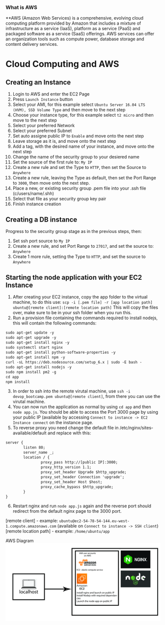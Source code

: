 ### What is AWS

**AWS (Amazon Web Services) is a comprehensive, evolving cloud computing platform provided by Amazon that includes a mixture of infrastructure as a service (IaaS), platform as a service (PaaS) and packaged software as a service (SaaS) offerings. AWS services can offer an organization tools such as compute power, database storage and content delivery services.
# Cloud Computing and AWS

## Creating an Instance
1. Login to AWS and enter the EC2 Page
2. Press `Launch Instance` button
3. Select your AMI, for this example select `Ubuntu Server 16.04 LTS (HVM), SSD Volume Type` and then move to the next step
4. Choose your instance type, for this example select `t2 micro` and then move to the next step
5. Select your preferred Network
6. Select your preferred Subnet
7. Set auto assigne public IP to `Enable` and move onto the next step
8. Leave storage as it is, and move onto the next step
9. Add a tag, with the desired name of your instance, and move onto the next step
10. Change the name of the security group to your desiered name
11. Set the source of the first rule to: `My IP`
12. Create a new rule and set the Type to `HTTP`, then set the Source to `Anywhere`
13. Create a new rule, leaving the Type as default, then set the Port Range to `3000`, then move onto the next step.
14. Place a new, or existing security group .pem file into your .ssh file (c/users/name/.shh)
15. Select that file as your security group key pair
16. Finish instance creation

## Creating a DB instance
Progress to the security group stage as in the previous steps, then:
1. Set ssh port source to `My IP`
2. Create a new rule, and set Port Range to `27017`, and set the source to: `Anywhere`
3. Create 1 more rule, setting the Type to `HTTP`, and set the source to `Anywhere`

## Starting the node application with your EC2 Instance
1. After creating your EC2 instance, copy the app folder to the virtual machine, to do this use: `scp -i [.pem file] -r [app location path] ubuntu@[remote client]:[remote location path]` This will copy the files over, make sure to be in your ssh folder when you run this.
2. Run a provision file containing the commands required to install nodejs, this will contain the following commands:
```
sudo apt-get update -y
sudo apt-get upgrade -y
sudo apt-get install nginx -y
sudo systemctl start nginx
sudo apt-get install python-software-properties -y
sudo apt-get install npm -y
curl -sL https://deb.nodesource.com/setup_6.x | sudo -E bash -
sudo apt-get install nodejs -y
sudo npm install pm2 -g
cd app
npm install
```
3. In order to ssh into the remote virutal machine, use `ssh -i devop_bootcamp.pem ubuntu@[remote client]`, from there you can use the virutal machine.
4. You can now run the application as normal by using `cd app` and then `node app.js`. You should be able to access the Port 3000 page by using your public IP (available by accessing `Connect to instance -> EC2 Instance connect` on the instance page.
5. To reverse proxy you need change the default file in /etc/nginx/sites-available/default and replace with this:
```
server {
        listen 80;
        server_name _;
        location / {
                proxy_pass http://[public IP]:3000;
                proxy_http_version 1.1;
                proxy_set_header Upgrade $http_upgrade;
                proxy_set_header Connection 'upgrade';
                proxy_set_header Host $host;
                proxy_cache_bypass $http_upgrade;
        }
}
```
6. Restart nginx and run `node app.js` again and the reverse port should redirect from the default nginx page to the 3000 port.

[remote client] - example: `ubuntu@ec2-54-78-54-144.eu-west-1.compute.amazonaws.com` (available on `Connect to instance -> SSH client`)
[remote location path] - example: `/home/ubuntu/app`


AWS Diagram
![img](https://github.com/BarathNallusamy/Cloud_Computing_AWS/blob/be148045f043e7fbdb9c9f938176da533d99d71e/images/Cloud_computing.jpg)
